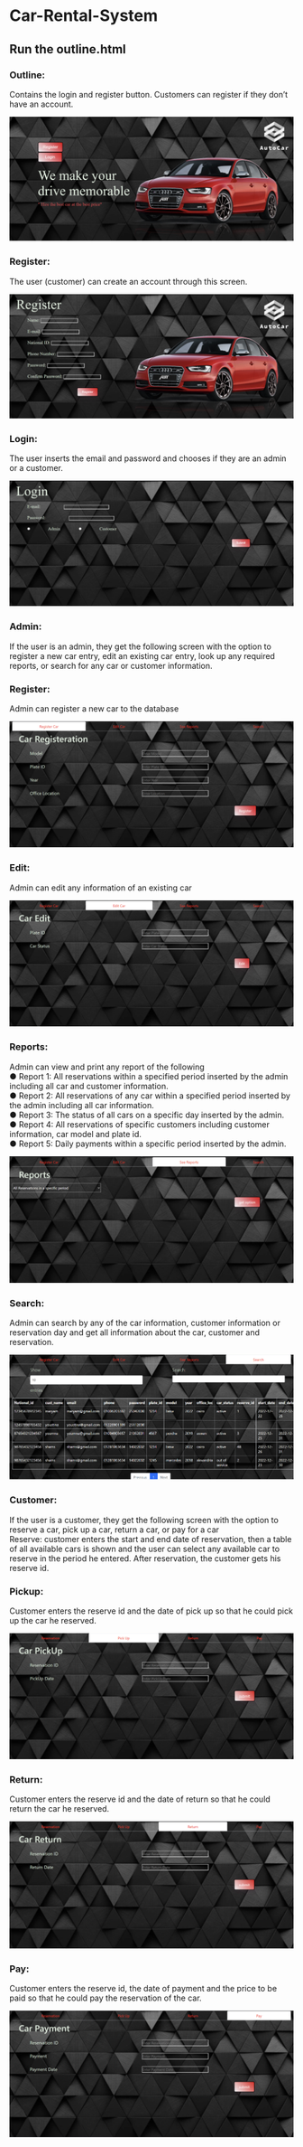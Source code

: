 # Car-Rental-System
## Run the outline.html

### Outline:
Contains the login and register button. Customers can register if they don’t have an account. 

<img src="/screenshots/outline.png">
 
### Register:
The user (customer) can create an account through this screen.

<img src="/screenshots/register.png">
 
### Login:
The user inserts the email and password and chooses if they are an admin or a customer.

<img src="/screenshots/login.png">
 
### Admin:
If the user is an admin, they get the following screen with the option to register a new car entry, edit an existing car entry, look up any required reports, or search for any car or customer information. 

### Register: 
Admin can register a new car to the database

<img src="/screenshots/admin register.png">
 
### Edit: 
Admin can edit any information of an existing car

<img src="/screenshots/admin edit.png">

### Reports: 
Admin can view and print any report of the following <br />
●	Report 1: All reservations within a specified period inserted by the admin including all car and customer information. <br />
●	Report 2: All reservations of any car within a specified period inserted by the admin including all car information. <br />
●	Report 3: The status of all cars on a specific day inserted by the admin. <br />
●	Report 4: All reservations of specific customers including customer information, car model and plate id. <br />
●	Report 5: Daily payments within a specific period inserted by the admin. <br />

<img src="/screenshots/reports.png">

### Search: 
Admin can search by any of the car information, customer information or reservation day and get all information about the car, customer and reservation.

<img src="/screenshots/admin search.png">

### Customer:
If the user is a customer, they get the following screen with the option to reserve a car, pick up a car, return a car, or pay for a car	
Reserve: customer enters the start and end date of reservation, then a table of all available cars is shown and the user can select any available car to reserve in the period he entered. After reservation, the customer gets his reserve id.

### Pickup: 
Customer enters the reserve id and the date of pick up so that he could pick up the car he reserved.

<img src="/screenshots/picjup.png">
 
### Return: 
Customer enters the reserve id and the date of return so that he could return the car he reserved.

<img src="/screenshots/return.png">
 
### Pay: 
Customer enters the reserve id, the date of payment and the price to be paid so that he could pay the reservation of the car.
 
<img src="/screenshots/pay.png">
